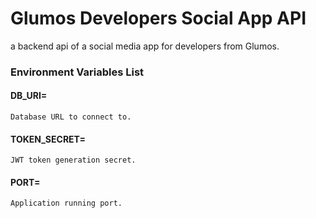 # Glumos Developers Social App API

a backend api of a social media app for developers from Glumos.

### Environment Variables List

#### DB_URI=
    Database URL to connect to.
#### TOKEN_SECRET=
    JWT token generation secret.
#### PORT=
    Application running port.

